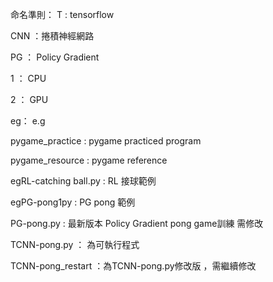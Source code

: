 命名準則：
T : tensorflow

CNN ：捲積神經網路

PG ： Policy Gradient

1 ： CPU

2 ： GPU

eg： e.g

pygame_practice : pygame practiced program 

pygame_resource : pygame reference

egRL-catching ball.py : RL 接球範例

egPG-pong1py : PG pong 範例

PG-pong.py : 最新版本 Policy Gradient pong game訓練 需修改

TCNN-pong.py ： 為可執行程式

TCNN-pong_restart ：為TCNN-pong.py修改版 ，需繼續修改